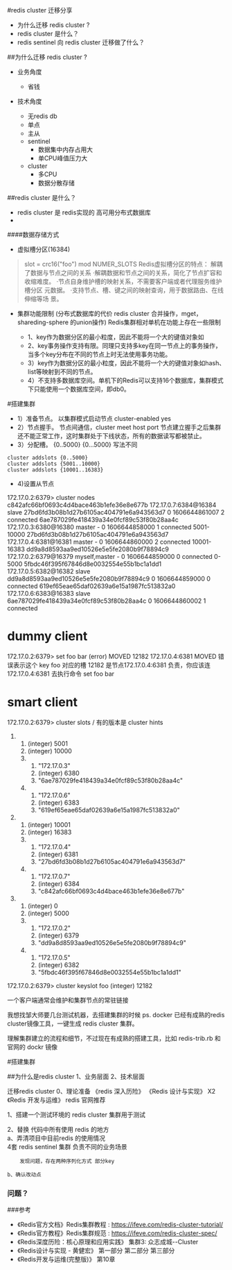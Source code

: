 #redis cluster 迁移分享

- 为什么迁移 redis cluster ?
- redis cluster 是什么？
- redis sentinel 向 redis cluster 迁移做了什么？

##为什么迁移 redis cluster ?
- 业务角度


    - 省钱
- 技术角度


    - 无redis db
    - 单点
    - 主从
    - sentinel 
        - 数据集中内存占用大
        - 单CPU峰值压力大 
    - cluster  
        - 多CPU
        - 数据分散存储

##redis cluster 是什么？
- redis cluster 是 redis实现的 高可用分布式数据库
- 

####数据存储方式  
- 虚拟槽分区(16384)
>slot = crc16("foo") mod NUMER_SLOTS
Redis虚拟槽分区的特点：
解耦了数据与节点之间的关系
·解耦数据和节点之间的关系，简化了节点扩容和收缩难度。
·节点自身维护槽的映射关系，不需要客户端或者代理服务维护槽分区
元数据。
·支持节点、槽、键之间的映射查询，用于数据路由、在线伸缩等场
景。

- 集群功能限制   (分布式数据库的代价 redis cluster 合并操作，mget， shareding-sphere 的union操作)
Redis集群相对单机在功能上存在一些限制

    - 1、key作为数据分区的最小粒度，因此不能将一个大的键值对象如
    - 2、key事务操作支持有限。同理只支持多key在同一节点上的事务操作，当多个key分布在不同的节点上时无法使用事务功能。
    - 3）key作为数据分区的最小粒度，因此不能将一个大的键值对象如hash、list等映射到不同的节点。
    - 4）不支持多数据库空间。单机下的Redis可以支持16个数据库，集群模式下只能使用一个数据库空间，即db0。

#搭建集群
- 1）准备节点。 以集群模式启动节点 cluster-enabled yes
- 2）节点握手。 节点间通信，cluster meet host port 节点建立握手之后集群还不能正常工作，这时集群处于下线状态，所有的数据读写都被禁止。
- 3）分配槽。 {0..5000}   {0...5000} 写法不同
```
cluster addslots {0..5000}
cluster addslots {5001..10000}
cluster addslots {10001..16383}
```  
- 4)设置从节点

172.17.0.2:6379> cluster nodes
c842afc66bf0693c4d4bace463b1efe36e8e677b 172.17.0.7:6384@16384 slave 27bd6fd3b08b1d27b6105ac404791e6a943563d7 0 1606644861007 2 connected
6ae787029fe418439a34e0fcf89c53f80b28aa4c 172.17.0.3:6380@16380 master - 0 1606644858000 1 connected 5001-10000
27bd6fd3b08b1d27b6105ac404791e6a943563d7 172.17.0.4:6381@16381 master - 0 1606644860000 2 connected 10001-16383
dd9a8d8593aa9ed10526e5e5fe2080b9f78894c9 172.17.0.2:6379@16379 myself,master - 0 1606644859000 0 connected 0-5000
5fbdc46f395f67846d8e0032554e55b1bc1a1dd1 172.17.0.5:6382@16382 slave dd9a8d8593aa9ed10526e5e5fe2080b9f78894c9 0 1606644859000 0 connected
619ef65eae65daf02639a6e15a1987fc513832a0 172.17.0.6:6383@16383 slave 6ae787029fe418439a34e0fcf89c53f80b28aa4c 0 1606644860002 1 connected

# dummy client
172.17.0.2:6379> set foo bar
(error) MOVED 12182 172.17.0.4:6381
MOVED 错误表示这个 key foo 对应的槽 12182 是节点172.17.0.4:6381 负责，你应该连 172.17.0.4:6381 去执行命令 set foo bar

# smart client
172.17.0.2:6379> cluster slots  / 有的版本是 cluster hints
1) 1) (integer) 5001
   2) (integer) 10000
   3) 1) "172.17.0.3"
      2) (integer) 6380
      3) "6ae787029fe418439a34e0fcf89c53f80b28aa4c"
   4) 1) "172.17.0.6"
      2) (integer) 6383
      3) "619ef65eae65daf02639a6e15a1987fc513832a0"
2) 1) (integer) 10001
   2) (integer) 16383
   3) 1) "172.17.0.4"
      2) (integer) 6381
      3) "27bd6fd3b08b1d27b6105ac404791e6a943563d7"
   4) 1) "172.17.0.7"
      2) (integer) 6384
      3) "c842afc66bf0693c4d4bace463b1efe36e8e677b"
3) 1) (integer) 0
   2) (integer) 5000
   3) 1) "172.17.0.2"
      2) (integer) 6379
      3) "dd9a8d8593aa9ed10526e5e5fe2080b9f78894c9"
   4) 1) "172.17.0.5"
      2) (integer) 6382
      3) "5fbdc46f395f67846d8e0032554e55b1bc1a1dd1"

172.17.0.2:6379> cluster keyslot foo
(integer) 12182

一个客户端通常会维护和集群节点的常驻链接

我想找邹大师要几台测试机器，去搭建集群的时候
ps.  docker 已经有成熟的redis cluster镜像工具，一键生成 redis cluster 集群。

理解集群建立的流程和细节，不过现在有成熟的搭建工具，比如 redis-trib.rb 和 官网的 dockr 镜像


#搭建集群

##为什么是redis cluster
1、业务层面
2、技术层面

迁移redis cluster
0、理论准备
《redis 深入历险》 
《Redis 设计与实现》     X2 
《Redis 开发与运维》   redis 官网推荐

1、搭建一个测试环境的 redis cluster 集群用于测试


2、替换 代码中所有使用 redis 的地方  
	a、弄清项目中目前redis 的使用情况  
	    4套 redis sentinel 集群 负责不同的业务场景

	    发现问题，存在两种序列化方式 部分key

	b、确认改动点
	
### 问题？

###参考
- 《Redis官方文档》Redis集群教程 : <https://ifeve.com/redis-cluster-tutorial/>
- 《Redis官方教程》Redis集群规范 : <https://ifeve.com/redis-cluster-spec/>
- 《Redis深度历险：核心原理和应用实践》 集群3: 众志成城--Cluster
- 《Redis设计与实现 - 黄健宏》 第一部分 第二部分 第三部分
- 《Redis开发与运维(完整版)》 第10章

